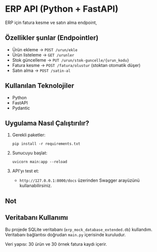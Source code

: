 # ERP API (Python + FastAPI)

ERP için fatura kesme ve satın alma endpoint, 

## Özellikler şunlar (Endpointler)

-  Ürün ekleme → `POST /urun/ekle`
-  Ürün listeleme → `GET /urunler`
-  Stok güncelleme → `PUT /urun/stok-guncelle/{urun_kodu}`
-  Fatura kesme → `POST /fatura/olustur` (stoktan otomatik düşer)
-  Satın alma → `POST /satin-al`

## Kullanılan Teknolojiler

- Python
- FastAPI
- Pydantic

## Uygulama Nasıl Çalıştırılır?

1. Gerekli paketler:
   ```
   pip install -r requirements.txt
   ```

2. Sunucuyu başlat:
   ```
   uvicorn main:app --reload
   ```

3. API'yı test et:
   - `http://127.0.0.1:8000/docs` üzerinden Swagger arayüzünü kullanabilirsiniz.

## Not

## Veritabanı Kullanımı

Bu projede SQLite veritabanı (`erp_mock_database_extended.db`) kullandım. Veritabanı bağlantısı doğrudan `main.py` içerisinde kuruludur.

Veri yapısı: 30 ürün ve 30 örnek fatura kaydı içerir.


